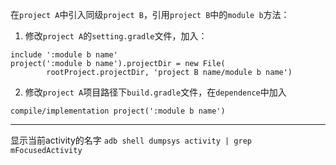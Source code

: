 在`project A`中引入同级`project B`，引用`project B`中的`module b`方法：
1. 修改`project A`的`setting.gradle`文件，加入：
```
include ':module b name'
project(':module b name').projectDir = new File(
        rootProject.projectDir, 'project B name/module b name')
```
2. 修改`project A`项目路径下`build.gradle`文件，在`dependence`中加入
```
compile/implementation project(':module b name')
```
---
显示当前activity的名字 `adb shell dumpsys activity | grep mFocusedActivity `
